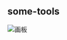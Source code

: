 some-tools
----------------


![画板](https://raw.githubusercontent.com/bczhc/some-tools/master/app/src/main/res/raw/db.png)